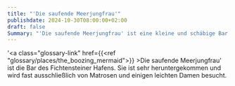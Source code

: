 ```yaml
---
title: "'Die saufende Meerjungfrau'"
publishdate: 2024-10-30T08:00:00+02:00
draft: false
Summary: "'Die saufende Meerjungfrau' ist eine kleine und schäbige Bar im Hafen von Fichtenstein."
---
```

'<a class="glossary-link" href={{<ref "glossary/places/the_boozing_mermaid">}} >Die saufende Meerjungfrau</a>' ist die Bar des Fichtensteiner Hafens. Sie ist sehr heruntergekommen und wird fast ausschließlich von Matrosen und einigen leichten Damen besucht.
